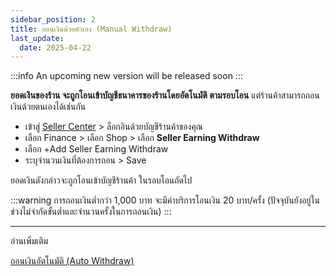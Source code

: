 ```yaml
---
sidebar_position: 2
title: ถอนเงินด้วยตัวเอง (Manual Withdraw)
last_update:
  date: 2025-04-22
---
```


:::info
An upcoming new version will be released soon
:::

**ยอดเงินของร้าน จะถูกโอนเข้าบัญชีธนาคารของร้านโดยอัตโนมัติ ตามรอบโอน** แต่ร้านค้าสามารถถอนเงินด้วยตนเองได้เช่นกัน

- เข้าสู่ [Seller Center](https://office.panich.co) > ล็อกอินด้วยบัญชีร้านค้าของคุณ 
- เลือก Finance > เลือก Shop > เลือก **Seller Earning Withdraw**
- เลือก +Add Seller Earning Withdraw
- ระบุจำนวนเงินที่ต้องการถอน > Save 

ยอดเงินดังกล่าวจะถูกโอนเข้าบัญชีร้านค้า ในรอบโอนถัดไป 



:::warning
การถอนเงินต่ำกว่า 1,000 บาท จะมีค่าบริการโอนเงิน 20 บาท/ครั้ง (ปัจจุบันยังอยู่ในช่วงไม่จำกัดขั้นต่ำและจำนวนครั้งในการถอนเงิน)
:::

---

อ่านเพิ่มเติม

[ถอนเงินอัตโนมัติ (Auto Withdraw)](docs/finance/seller-earning-withdraw/auto.md)